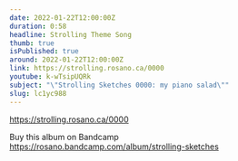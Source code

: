 ```yaml
---
date: 2022-01-22T12:00:00Z
duration: 0:58
headline: Strolling Theme Song
thumb: true
isPublished: true
around: 2022-01-22T12:00:00Z
link: https://strolling.rosano.ca/0000
youtube: k-wTsipUQRk
subject: "\"Strolling Sketches 0000: my piano salad\""
slug: lc1yc988
---
```

https://strolling.rosano.ca/0000

Buy this album on Bandcamp https://rosano.bandcamp.com/album/strolling-sketches

